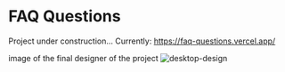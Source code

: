 # FAQ Questions

Project under construction...
Currently: https://faq-questions.vercel.app/


image of the final designer of the project
![desktop-design](https://user-images.githubusercontent.com/117602073/217695406-29d7f359-d2c6-4445-a3a4-59f0b5adb01c.jpg)


<!-- 
This site is a page about feedback at the end of some service or assistance. Then, at the end, a screen with 5 numbers will appear and the person will choose the evaluation for the service or care, then another screen will appear thanking you for the time dedicated.

## Table of contents

- [Overview](#overview)
  - [The challenge](#the-challenge)
  - [Screenshot](#screenshot)
  - [Links](#links)
- [My process](#my-process)
  - [Built with](#built-with)
  - [What I learned](#what-i-learned)
  - [Continued development](#continued-development)
  - [Useful resources](#useful-resources)
- [Author](#author)
- [Acknowledgments](#acknowledgments)


## Overview


### The challenge

The users should be able to:
- A content of thanks for the dedicated time.
- It's possible to see 5 options to evaluatioin.
- The buttons are interactives.
- A screen informing which note was chosen.
- View the optimal layout depending on their device's screen size.

### Screenshot
![image](https://user-images.githubusercontent.com/117602073/215917902-ce1d4523-fb7b-4c08-b058-13aecf5f4253.png)

### Links

- https://rating-feedback.vercel.app/

## My process

### Built with

- Semantic HTML 
- CSS custom properties
- Flexbox
- Responsiveness
- Pseudo-classes
- JavaScript
- Repeat loop

### What I learned

On this project i implemented by first JS with a repeat loop.

```JS
let feedback_level = 0

const inputs = document.querySelectorAll('input');
for (let index = 0; index < inputs.length; index++) {
    inputs[index].addEventListener('change', ()=>{
        feedback_level = inputs[index].value
        document.querySelector('button').addEventListener('click', ()=>{
            document.querySelectorAll('main')[0].style.display='none';
            document.querySelectorAll('section')[0].style.display='flex';
            document.querySelector('span').innerHTML=feedback_level
        })
    })
}
```

### Continued development

I want to creat more websites with JS, it's so much incredible to see in action.

### Useful resources

This resource helped me a lot to understand how to do to implemented JS.
https://www.w3schools.com/jsref/default.asp
https://www.w3schools.com/jsref/dom_obj_document.asp

## Author

- Linkedin - https://www.linkedin.com/in/helcio-anicio/ 
- Vercel - https://vercel.com/helcioanicio


## Acknowledgments

One person helped me understand how some functions in JS works. 
Here below is his discord name and his github profile.
Wemestery#5027
https://github.com/DanielAbrante
 -->
